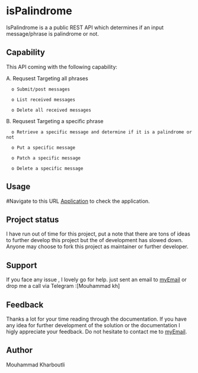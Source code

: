 # isPalindrome

IsPalindrome is a a public REST API which determines if an input message/phrase is palindrome or not.

## Capability
This API coming with the following capability:

A. Requsest Targeting all phrases 

      o Submit/post messages

      o List received messages

      o Delete all received messages

B. Requsest Targeting a specific phrase

      o Retrieve a specific message and determine if it is a palindrome or not

      o Put a specific message
  
      o Patch a specific message

      o Delete a specific message



## Usage
#Navigate to this URL [Application](https://fierce-sea-01154.herokuapp.com/) to check the application.


## Project status
I have run out of time for this project, put a note that there are tons of ideas to further develop this project but the of development has slowed down. Anyone may choose to fork this project as maintainer or further developer. 

## Support
If you face any issue , I lovely go for help.
just sent an email to [myEmail](mailto:eng.mouhammad.kharboutli@gmail.com)
or drop me a call via Telegram :[Mouhammad kh]

## Feedback 
Thanks a lot for your time reading through the documentation. 
If you have any idea for further development of the solution or the documentation  I higly appreciate your feedback. 
Do not hesitate to contact me to [myEmail](mailto:eng.mouhammad.kharboutli@gmail.com).


## Author 
Mouhammad Kharboutli
